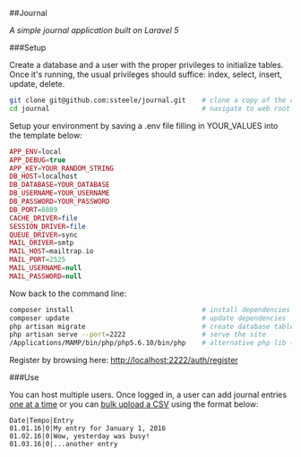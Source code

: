 ##Journal

*A simple journal application built on Laravel 5*

###Setup

Create a database and a user with the proper privileges to initialize tables. Once it's running, the usual privileges should suffice: index, select, insert, update, delete.

```bash
git clone git@github.com:ssteele/journal.git    # clone a copy of the repo to your machine
cd journal                                      # navigate to web root using command-line
```

Setup your environment by saving a .env file filling in YOUR_VALUES into the template below:

```php
APP_ENV=local
APP_DEBUG=true
APP_KEY=YOUR_RANDOM_STRING
DB_HOST=localhost
DB_DATABASE=YOUR_DATABASE
DB_USERNAME=YOUR_USERNAME
DB_PASSWORD=YOUR_PASSWORD
DB_PORT=8889
CACHE_DRIVER=file
SESSION_DRIVER=file
QUEUE_DRIVER=sync
MAIL_DRIVER=smtp
MAIL_HOST=mailtrap.io
MAIL_PORT=2525
MAIL_USERNAME=null
MAIL_PASSWORD=null
```

Now back to the command line:

```bash
composer install                                # install dependencies
composer update                                 # update dependencies
php artisan migrate                             # create database tables
php artisan serve --port=2222                   # serve the site
/Applications/MAMP/bin/php/php5.6.10/bin/php    # alternative php lib (recently wiped homebrew)
```

Register by browsing here: [http://localhost:2222/auth/register](http://localhost:2222/auth/register)

###Use

You can host multiple users. Once logged in, a user can add journal entries [one at a time](http://localhost:2222) or you can [bulk upload a CSV](http://localhost:2222/upload) using the format below:

```csv
Date|Tempo|Entry
01.01.16|0|My entry for January 1, 2016
01.02.16|0|Wow, yesterday was busy!
01.03.16|0|...another entry
```
